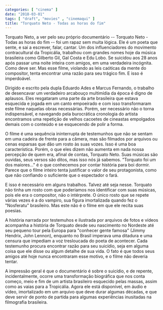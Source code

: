 ```yaml
---
categories: [ "cinema" ]
date: "2018-03-01"
tags: [ "draft", "movies" , "cinemaqui" ]
title: "Torquato Neto - Todas as horas do fim"
---
```

Torquato Neto, a ver pelo seu próprio documentário -- Torquato Neto -
Todas as horas do fim -- foi um rapaz sem muita lógica. Ele é um poeta
que sente, e sai a escrever, falar, cantar. Um dos influenciadores do
movimento contracultural da Tropicália, trabalhou com grandes nomes
hoje da música brasileira como Gilberto Gil, Gal Costa e Edu Lobo. Se
suicidou aos 28 anos após passar uma noite inteira com amigos, em uma
verdadeira incógnita. Como deve ser. Mas esse filme, violando as leis
caóticas da mente do compositor, tenta encontrar uma razão para seu
trágico fim. E isso é imperdoável.

Dirigido e escrito pela dupla Eduardo Ades e Marcus Fernando, o trabalho
de desencavar um verdadeiro arcabouço multimídia da época é digno
de aplausos. Eles resgataram uma parte da arte brasileira que estava
esquecida e jogada em um canto empoeirado e com isso transformaram este
filme naquelas obras necessárias. Porém, ser necessário não o torna
indispensável, e navegando pela burocrática cronologia do artista
encontramos uma repetição de velhos cacoetes de cineastas empolgados
demais com o conteúdo e se esquecendo de polir a forma.

O filme é uma sequência ininterrupta de testemunhos que não se sentam
em uma cadeira de frente para a câmera, mas são filmados por arquivos
ou cenas esparsas que dão um rosto às suas vozes. Isso é uma boa
característica. Porém, o que eles dizem não aumenta em nada nossa
percepção de quem era, afinal de contas, Torquato Neto. Suas músicas
são ouvidas, seus versos são ditos, mas isso nós já sabemos. "Torquato
foi um dos maiores..." é o que conhecemos por contar história para
boi dormir. Parece que o filme inteiro tenta justificar o valor de seu
protagonista, como que não confiando o suficiente que o espectador o
fará.

E isso é necessário em alguns trabalhos. Talvez até seja
nesse. Torquato não tinha um rosto com que poderíamos nos identificar
com suas músicas, pois ele era o compositor, não o intérprete. O
único rosto que se repete várias vezes é a do vampiro, sua figura
imortalizada quando fez o "Nosferatu" brasileiro. Mas este não é o
filme em que ele recita suas poesias.

A história narrada por testemuhos e ilustrada por arquivos de fotos
e vídeos acompanha a história de Torquato desde seu nascimento no
Nordeste até seu pequeno tour pela Europa para "conhecer gente famosa"
(Jimmy Hendrix, John Lennon), enquanto no Brasil imperava uma ditadura e
uma censura que impediam a voz tresloucada do poeta de acontecer. Cada
testemunho procura encontrar razão para seu suicídio, seja em alguma
coisa que ele disse ou algum detalhe de sua vida. O fato é que todos
seus amigos até hoje nunca encontraram esse motivo, e o filme não
deveria tentar.

A impressão geral é que o documentário é sobre o suicídio, e de
repente, incidentalmente, ocorre uma transformação biográfica que nos
conta começo, meio e fim de um artista brasileiro esquecido pelas massas,
assim como as vaias para a Tropicália. Agora ele está disponível,
em áudio e vídeo, imortalizado em um arquivo que deve durar algumas
décadas, e que deve servir de ponto de partida para algumas experiências
inusitadas na filmografia brasileira.
